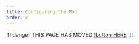 ```yaml
---
title: Configuring the Mod
order: c
---
```

!!! danger
THIS PAGE HAS MOVED [!button HERE](https://srpc.fdd-docs.com/configuring/)
!!!
